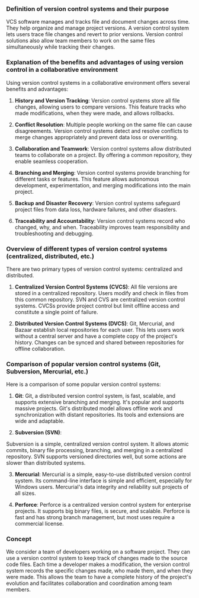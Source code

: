 ### Definition of version control systems and their purpose
VCS software manages and tracks file and document changes across time. They help organize and manage project versions. 
A version control system lets users trace file changes and revert to prior versions. Version control solutions also allow team members to work on the same files simultaneously while tracking their changes.

### Explanation of the benefits and advantages of using version control in a collaborative environment

Using version control systems in a collaborative environment offers several benefits and advantages:

1. **History and Version Tracking**: Version control systems store all file changes, allowing users to compare versions. This feature tracks who made modifications, when they were made, and allows rollbacks.

2. **Conflict Resolution**: Multiple people working on the same file can cause disagreements. Version control systems detect and resolve conflicts to merge changes appropriately and prevent data loss or overwriting.

3. **Collaboration and Teamwork**: Version control systems allow distributed teams to collaborate on a project. By offering a common repository, they enable seamless cooperation.

4. **Branching and Merging**: Version control systems provide branching for different tasks or features. This feature allows autonomous development, experimentation, and merging modifications into the main project.

5. **Backup and Disaster Recovery**: Version control systems safeguard project files from data loss, hardware failures, and other disasters.

6. **Traceability and Accountability**: Version control systems record who changed, why, and when. Traceability improves team responsibility and troubleshooting and debugging.

### Overview of different types of version control systems (centralized, distributed, etc.)

There are two primary types of version control systems: centralized and distributed.

1. **Centralized Version Control Systems (CVCS)**: All file versions are stored in a centralized repository. Users modify and check in files from this common repository. SVN and CVS are centralized version control systems. CVCSs provide project control but limit offline access and constitute a single point of failure.

2. **Distributed Version Control Systems (DVCS)**: Git, Mercurial, and Bazaar establish local repositories for each user. This lets users work without a central server and have a complete copy of the project's history. Changes can be synced and shared between repositories for offline collaboration.

### Comparison of popular version control systems (Git, Subversion, Mercurial, etc.)

Here is a comparison of some popular version control systems:

1. **Git**: Git, a distributed version control system, is fast, scalable, and supports extensive branching and merging. It's popular and supports massive projects. Git's distributed model allows offline work and synchronization with distant repositories. Its tools and extensions are wide and adaptable.

2. **Subversion (SVN)**:

Subversion is a simple, centralized version control system. It allows atomic commits, binary file processing, branching, and merging in a centralized repository. SVN supports versioned directories well, but some actions are slower than distributed systems.

3. **Mercurial**: Mercurial is a simple, easy-to-use distributed version control system. Its command-line interface is simple and efficient, especially for Windows users. Mercurial's data integrity and reliability suit projects of all sizes.

4. **Perforce**: Perforce is a centralized version control system for enterprise projects. It supports big binary files, is secure, and scalable. Perforce is fast and has strong branch management, but most uses require a commercial license.

### Concept
We consider a team of developers working on a software project. They can use a version control system to keep track of changes made to the source code files. Each time a developer makes a modification, the version control system records the specific changes made, who made them, and when they were made. This allows the team to have a complete history of the project's evolution and facilitates collaboration and coordination among team members.